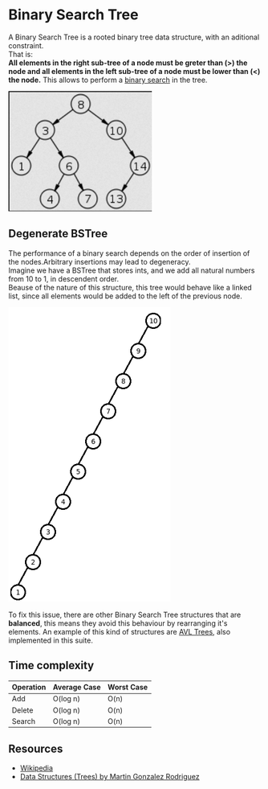 # Binary Search Tree
A Binary Search Tree is a rooted binary tree data structure, with an aditional constraint. <br> That is:<br>
<b>All elements in the right sub-tree of a node must be greter than (>) the node and 
all elements in the left sub-tree of a node must be lower than (<) the node.</b>
This allows to perform a [binary search](https://en.wikipedia.org/wiki/Binary_search_algorithm) in the tree. <br>

![BSTree](img/BSTree/BSTree1.png)

## Degenerate BSTree
The performance of a binary search depends on the order of insertion of the nodes.Arbitrary insertions may lead to degeneracy. <br>
Imagine we have a BSTree that stores ints, and we add all natural numbers from 10 to 1, in descendent order. <br>
Beause of the nature of this structure, this tree would behave like a linked list, since all elements would be added to the left of the previous node.

![Degenerate BSTree](img/BSTree/BSTree2.png)

To fix this issue, there are other Binary Search Tree structures that are <b>balanced</b>, this means they avoid this behaviour by rearranging it's elements.
An example of this kind of structures are [AVL Trees](/src/AVLTree/), also implemented in this suite.

## Time complexity
| Operation  | Average Case | Worst Case |
|--- | --- | ---|
| Add        | O(log n)	    | O(n)   |
| Delete    | O(log n)     | O(n)   |
| Search     | O(log n)	    | O(n)       |

## Resources
* [Wikipedia](https://en.wikipedia.org/wiki/Binary_search_tree)
* [Data Structures (Trees) by Martin Gonzalez Rodriguez](https://www.lulu.com/shop/martin-gonzalez-rodriguez/data-structures-trees/ebook/product-22017004.html?q=&page=1&pageSize=4)